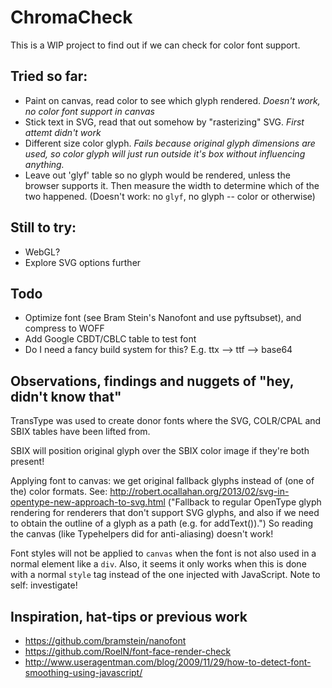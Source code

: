 # ChromaCheck

This is a WIP project to find out if we can check for color font support.

## Tried so far:

- Paint on canvas, read color to see which glyph rendered. _Doesn't work, no color font support in canvas_
- Stick text in SVG, read that out somehow by "rasterizing" SVG. _First attemt didn't work_
- Different size color glyph. _Fails because original glyph dimensions are used, so color glyph will just run outside it's box without influencing anything._
- Leave out 'glyf' table so no glyph would be rendered, unless the browser supports it. Then measure the width to determine which of the two happened. (Doesn't work: no `glyf`, no glyph -- color or otherwise)

## Still to try:

- WebGL?
- Explore SVG options further

## Todo

- Optimize font (see Bram Stein's Nanofont and use pyftsubset), and compress to WOFF
- Add Google CBDT/CBLC table to test font
- Do I need a fancy build system for this? E.g. ttx --> ttf --> base64

## Observations, findings and nuggets of "hey, didn't know that"

TransType was used to create donor fonts where the SVG, COLR/CPAL and SBIX tables have been lifted from.

SBIX will position original glyph over the SBIX color image if they're both present!

Applying font to canvas: we get original fallback glyphs instead of (one of the) color formats. See: http://robert.ocallahan.org/2013/02/svg-in-opentype-new-approach-to-svg.html ("Fallback to regular OpenType glyph rendering for renderers that don't support SVG glyphs, and also if we need to obtain the outline of a glyph as a path (e.g. for <canvas> addText()).") So reading the canvas (like Typehelpers did for anti-aliasing) doesn't work!

Font styles will not be applied to `canvas` when the font is not also used in a normal element like a `div`. Also, it seems it only works when this is done with a normal `style` tag instead of the one injected with JavaScript. Note to self: investigate!

## Inspiration, hat-tips or previous work

- https://github.com/bramstein/nanofont
- https://github.com/RoelN/font-face-render-check
- http://www.useragentman.com/blog/2009/11/29/how-to-detect-font-smoothing-using-javascript/
